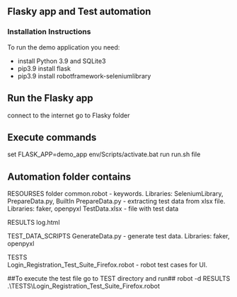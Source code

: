 ## Flasky app and Test automation


### Installation Instructions


To run the demo application you need:

* install Python 3.9 and SQLite3
* pip3.9 install flask
* pip3.9 install robotframework-seleniumlibrary

## Run the Flasky app  ##
connect to the internet
go to Flasky folder

## Execute commands ##
set FLASK_APP=demo_app
env/Scripts/activate.bat
run run.sh file 


## Automation folder contains ##

RESOURSES folder 
   common.robot    - keywords. Libraries: SeleniumLibrary, PrepareData.py, BuiltIn
   PrepareData.py  - extracting test data from xlsx file. Libraries: faker, openpyxl
   TestData.xlsx   - file with test data
   
RESULTS
  log.html

TEST_DATA_SCRIPTS
   GenerateData.py  - generate test data. Libraries: faker, openpyxl
   
TESTS   
   Login_Registration_Test_Suite_Firefox.robot  - robot test cases for UI.
   

##To execute the  test file go to TEST directory and run##
    robot -d RESULTS .\TESTS\Login_Registration_Test_Suite_Firefox.robot






   
